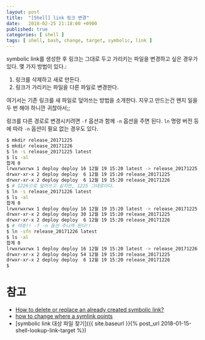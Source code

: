 ```yaml
---
layout: post
title:  "[Shell] link 링크 변경"
date:   2018-02-25 21:18:00 +0900
published: true
categories: [ shell ]
tags: [ shell, bash, change, target, symbolic, link ]
---
```


symbolic link를 생성한 후 링크는 그대로 두고 가리키는 파일을 변경하고 싶은 경우가 있다. 몇 가지 방법이 있다.:

1. 링크를 삭제하고 새로 만든다.
2. 링크가 가리키는 파일을 다른 파일로 변경한다.

여기서는 기존 링크를 새 파일로 덮어쓰는 방법을 소개한다. 지우고 만드는건 왠지 일을 두 번 해야 하니깐 귀찮아서;;

링크를 다른 경로로 변경시키려면 `-f` 옵션과 함께 `-n` 옵션을 주면 된다. `ln` 명령 버전 등에 따라 `-n` 옵션이 필요 없는 경우도 있다.

```bash
$ mkdir release_20171225
$ mkdir release_20171226
$ ln -s release_20171225 latest
$ ls -al
합계 0
lrwxrwxrwx 1 deploy deploy 16 12월 19 15:20 latest -> release_20171225
drwxr-xr-x 2 deploy deploy  6 12월 19 15:20 release_20171225
drwxr-xr-x 2 deploy deploy  6 12월 19 15:20 release_20171226
$ # 1226으로 덮어쓰고 싶지만, 1225 그대로이다.
$ ln -s release_20171226 latest
$ ls -al
합계 0
lrwxrwxrwx 1 deploy deploy 16 12월 19 15:20 latest -> release_20171225
drwxr-xr-x 2 deploy deploy 30 12월 19 15:20 release_20171225
drwxr-xr-x 2 deploy deploy  6 12월 19 15:20 release_20171226
$ # 야호!! -f -n 옵션 주니까 된다!!
$ ln -sfn release_20171226 latest
$ ls -al
합계 0
lrwxrwxrwx 1 deploy deploy 16 12월 19 15:20 latest -> release_20171226
drwxr-xr-x 2 deploy deploy 54 12월 19 15:20 release_20171225
drwxr-xr-x 2 deploy deploy  6 12월 19 15:20 release_20171226
$
```


# 참고

- [How to delete or replace an already created symbolic link?](https://askubuntu.com/questions/13363/how-to-delete-or-replace-an-already-created-symbolic-link)
- [how to change where a symlink points](https://unix.stackexchange.com/questions/151999/how-to-change-where-a-symlink-points)
- [symbolic link 대상 파일 찾기]({{ site.baseurl }}{% post_url 2018-01-15-shell-lookup-link-target %})
